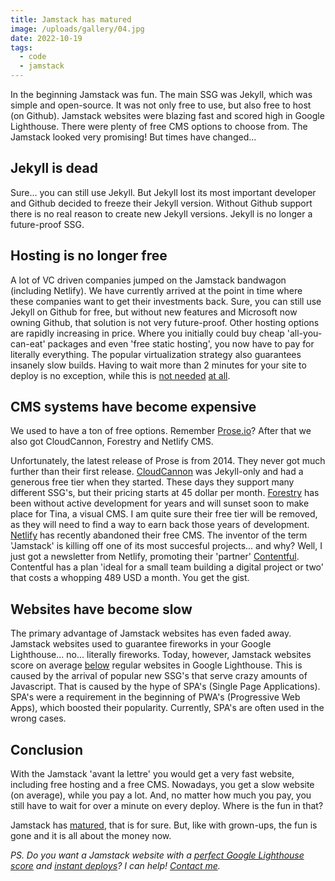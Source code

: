 ```yaml
---
title: Jamstack has matured
image: /uploads/gallery/04.jpg
date: 2022-10-19
tags:
  - code
  - jamstack
---
```


In the beginning Jamstack was fun. The main SSG was Jekyll, which was simple and open-source. It was not only free to use, but also free to host (on Github). Jamstack websites were blazing fast and scored high in Google Lighthouse. There were plenty of free CMS options to choose from. The Jamstack looked very promising! But times have changed...

## Jekyll is dead

Sure... you can still use Jekyll. But Jekyll lost its most important developer and Github decided to freeze their Jekyll version. Without Github support there is no real reason to create new Jekyll versions. Jekyll is no longer a future-proof SSG.

## Hosting is no longer free

A lot of VC driven companies jumped on the Jamstack bandwagon (including Netlify). We have currently arrived at the point in time where these companies want to get their investments back. Sure, you can still use Jekyll on Github for free, but without new features and Microsoft now owning Github, that solution is not very future-proof. Other hosting options are rapidly increasing in price. Where you initially could buy cheap 'all-you-can-eat' packages and even 'free static hosting', you now have to pay for literally everything. The popular virtualization strategy also guarantees insanely slow builds. Having to wait more than 2 minutes for your site to deploy is no exception, while this is [not needed](https://www.usecue.com/blog/oh-jamstack-grow-up/) [at all](https://www.usecue.com/blog/gatsby-has-grown-up/).

## CMS systems have become expensive

We used to have a ton of free options. Remember [Prose.io](http://prose.io/)? After that we also got CloudCannon, Forestry and Netlify CMS. 

Unfortunately, the latest release of Prose is from 2014. They never got much further than their first release. [CloudCannon](https://cloudcannon.com/) was Jekyll-only and had a generous free tier when they started. These days they support many different SSG's, but their pricing starts at 45 dollar per month. [Forestry](https://www.forestry.io/) has been without active development for years and will sunset soon to make place for Tina, a visual CMS. I am quite sure their free tier will be removed, as they will need to find a way to earn back those years of development. [Netlify](https://www.netlify.com/) has recently abandoned their free CMS. The inventor of the term 'Jamstack' is killing off one of its most succesful projects... and why? Well, I just got a newsletter from Netlify, promoting their 'partner' [Contentful](https://www.contentful.com/). Contentful has a plan 'ideal for a small team building a digital project or two' that costs a whopping 489 USD a month. You get the gist.

## Websites have become slow

The primary advantage of Jamstack websites has even faded away. Jamstack websites used to guarantee fireworks in your Google Lighthouse... no... literally fireworks. Today, however, Jamstack websites score on average [below](https://www.usecue.com/blog/jamstack-means-performance-right/) regular websites in Google Lighthouse. This is caused by the arrival of popular new SSG's that serve crazy amounts of Javascript. That is caused by the hype of SPA's (Single Page Applications). SPA's were a requirement in the beginning of PWA's (Progressive Web Apps), which boosted their popularity. Currently, SPA's are often used in the wrong cases.

## Conclusion

With the Jamstack 'avant la lettre' you would get a very fast website, including free hosting and a free CMS. Nowadays, you get a slow website (on average), while you pay a lot. And, no matter how much you pay, you still have to wait for over a minute on every deploy. Where is the fun in that?

Jamstack has [matured](https://jamstack.wtf/), that is for sure. But, like with grown-ups, the fun is gone and it is all about the money now.

*PS. Do you want a Jamstack website with a [perfect Google Lighthouse score](https://www.ussecue.com/blog/how-to-get-a-100-google-lighthouse-score/) and [instant deploys](https://www.ussecue.com/blog/oh-jamstack-grow-up/)? I can help! [Contact me](https://www.ussecue.com/contact/).*